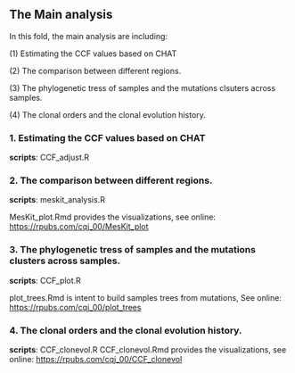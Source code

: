 ## The Main analysis
In this fold, the main analysis are including: 

(1) Estimating the CCF values based on CHAT

(2) The comparison between different regions.

(3) The phylogenetic tress of samples and the mutations clsuters across samples.

(4) The clonal orders and the clonal evolution history.


### 1. Estimating the CCF values based on CHAT
**scripts**: CCF_adjust.R

### 2. The comparison between different regions.
**scripts**: meskit_analysis.R

MesKit_plot.Rmd provides the visualizations, see online: https://rpubs.com/cqj_00/MesKit_plot 


### 3. The phylogenetic tress of samples and the mutations clusters across samples.
**scripts**: CCF_plot.R

plot_trees.Rmd is intent to build samples trees from mutations, See online: https://rpubs.com/cqj_00/plot_trees

### 4. The clonal orders and the clonal evolution history.
**scripts**: CCF_clonevol.R
CCF_clonevol.Rmd provides the visualizations, see online: https://rpubs.com/cqj_00/CCF_clonevol

